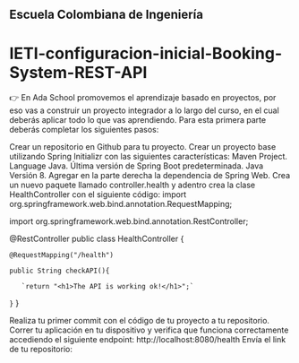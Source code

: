 ## Escuela Colombiana de Ingeniería

# IETI-configuracion-inicial-Booking-System-REST-API


👉 En Ada School promovemos el aprendizaje basado en proyectos, por eso vas a construir un proyecto integrador a lo largo del curso, en el cual deberás aplicar todo lo que vas aprendiendo.
Para esta primera parte deberás completar los siguientes pasos:

Crear un repositorio en Github para tu proyecto.
Crear un proyecto base utilizando Spring Initializr con las siguientes características:
Maven Project.
Language Java.
Última versión de Spring Boot predeterminada.
Java Versión 8.
Agregar en la parte derecha la dependencia de Spring Web.
Crea un nuevo paquete llamado controller.health y adentro crea la clase HealthController con el siguiente código:
import org.springframework.web.bind.annotation.RequestMapping;

import org.springframework.web.bind.annotation.RestController;

@RestController public class HealthController {

   `@RequestMapping("/health")`

   `public String checkAPI(){`

       `return "<h1>The API is working ok!</h1>";`

   `}`
}

Realiza tu primer commit con el código de tu proyecto a tu repositorio.
Correr tu aplicación en tu dispositivo y verifica que funciona correctamente accediendo el siguiente endpoint:
http://localhost:8080/health
Envía el link de tu repositorio:

